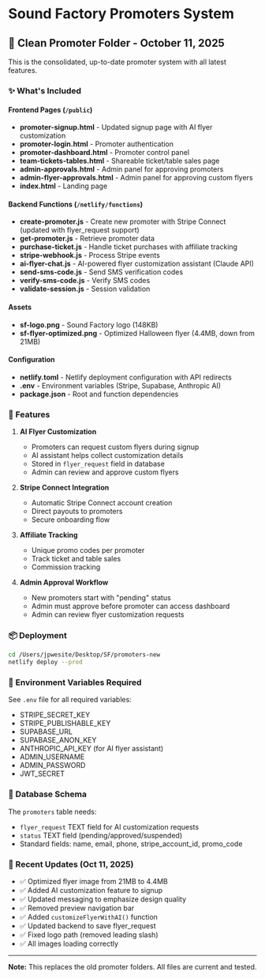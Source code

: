 # Sound Factory Promoters System

## 🎉 Clean Promoter Folder - October 11, 2025

This is the consolidated, up-to-date promoter system with all latest features.

### ✨ What's Included

#### Frontend Pages (`/public`)
- **promoter-signup.html** - Updated signup page with AI flyer customization
- **promoter-login.html** - Promoter authentication
- **promoter-dashboard.html** - Promoter control panel
- **team-tickets-tables.html** - Shareable ticket/table sales page
- **admin-approvals.html** - Admin panel for approving promoters
- **admin-flyer-approvals.html** - Admin panel for approving custom flyers
- **index.html** - Landing page

#### Backend Functions (`/netlify/functions`)
- **create-promoter.js** - Create new promoter with Stripe Connect (updated with flyer_request support)
- **get-promoter.js** - Retrieve promoter data
- **purchase-ticket.js** - Handle ticket purchases with affiliate tracking
- **stripe-webhook.js** - Process Stripe events
- **ai-flyer-chat.js** - AI-powered flyer customization assistant (Claude API)
- **send-sms-code.js** - Send SMS verification codes
- **verify-sms-code.js** - Verify SMS codes
- **validate-session.js** - Session validation

#### Assets
- **sf-logo.png** - Sound Factory logo (148KB)
- **sf-flyer-optimized.png** - Optimized Halloween flyer (4.4MB, down from 21MB)

#### Configuration
- **netlify.toml** - Netlify deployment configuration with API redirects
- **.env** - Environment variables (Stripe, Supabase, Anthropic AI)
- **package.json** - Root and function dependencies

### 🚀 Features

1. **AI Flyer Customization**
   - Promoters can request custom flyers during signup
   - AI assistant helps collect customization details
   - Stored in `flyer_request` field in database
   - Admin can review and approve custom flyers

2. **Stripe Connect Integration**
   - Automatic Stripe Connect account creation
   - Direct payouts to promoters
   - Secure onboarding flow

3. **Affiliate Tracking**
   - Unique promo codes per promoter
   - Track ticket and table sales
   - Commission tracking

4. **Admin Approval Workflow**
   - New promoters start with "pending" status
   - Admin must approve before promoter can access dashboard
   - Admin can review flyer customization requests

### 📦 Deployment

```bash
cd /Users/jpwesite/Desktop/SF/promoters-new
netlify deploy --prod
```

### 🔧 Environment Variables Required

See `.env` file for all required variables:
- STRIPE_SECRET_KEY
- STRIPE_PUBLISHABLE_KEY
- SUPABASE_URL
- SUPABASE_ANON_KEY
- ANTHROPIC_API_KEY (for AI flyer assistant)
- ADMIN_USERNAME
- ADMIN_PASSWORD
- JWT_SECRET

### 📝 Database Schema

The `promoters` table needs:
- `flyer_request` TEXT field for AI customization requests
- `status` TEXT field (pending/approved/suspended)
- Standard fields: name, email, phone, stripe_account_id, promo_code

### 🎨 Recent Updates (Oct 11, 2025)

- ✅ Optimized flyer image from 21MB to 4.4MB
- ✅ Added AI customization feature to signup
- ✅ Updated messaging to emphasize design quality
- ✅ Removed preview navigation bar
- ✅ Added `customizeFlyerWithAI()` function
- ✅ Updated backend to save flyer_request
- ✅ Fixed logo path (removed leading slash)
- ✅ All images loading correctly

---

**Note:** This replaces the old promoter folders. All files are current and tested.
